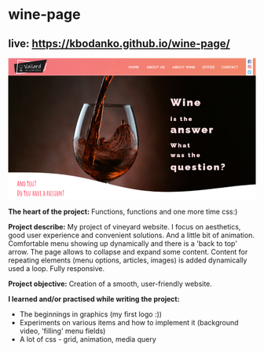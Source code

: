 # wine-page

## live: https://kbodanko.github.io/wine-page/

![page screen](https://github.com/kbodanko/wine-page/blob/main/image%204.png)

**The heart of the project:**
Functions, functions and one more time css:)

**Project describe:**
My project of vineyard website. I focus on aesthetics, good user experience and convenient solutions. And a little bit of animation. Comfortable menu showing up dynamically and there is a 'back to top' arrow. The page allows to collapse and expand some content. Content for repeating elements (menu options, articles, images) is added dynamically used a loop. Fully responsive.

**Project objective:**
Creation of a smooth, user-friendly website.

**I learned and/or practised while writing the project:**
- The beginnings in graphics (my first logo :))
- Experiments on various items and how to implement it (background video, 'filling' menu fields)
- A lot of css - grid, animation, media query

